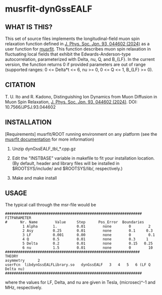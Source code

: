 # musrfit-dynGssEALF
## WHAT IS THIS?

This set of source files implements the longitudinal-field muon spin relaxation function defined in [J. Phys. Soc. Jpn. 93, 044602 (2024)](https://journals.jps.jp/doi/10.7566/JPSJ.93.044602) as a user function for [musrfit](https://rmlmcfadden.github.io/musr/musrfit/).
This function describes muon spin relaxation in fluctuating local fields that exhibit the Edwards-Anderson-type autocorrelation, parameterized with Delta, nu, Q, and B_{LF}.
In the current version, the function returns 0 if provided parameters are out of range (supported ranges: 0 <= Delta*t <= 6, nu >= 0, 0 <= Q <= 1, B_{LF} >= 0).



## CITATION

T. U. Ito and R. Kadono, Distinguishing Ion Dynamics from Muon Diffusion in Muon Spin Relaxation,
[J. Phys. Soc. Jpn. 93, 044602 (2024)](https://journals.jps.jp/doi/10.7566/JPSJ.93.044602). DOI: 10.7566/JPSJ.93.044602

## INSTALLATION

[Requirements] musrfit/ROOT running environment on any platform (see the [musrfit documentation](https://lmu.web.psi.ch/musrfit/user/html/index.html) for more information)

1. Unzip dynGssEALF_tbl_*.cpp.gz

2. Edit the "INSTBASE" variable in makefile to fit your installation location.
(By default, header and library files will be installed in $ROOTSYS/include/ and $ROOTSYS/lib/, respectively.)

3. Make and make install

## USAGE

The typical call through the msr-file would be
```
###############################################################
FITPARAMETER
#      Nr. Name        Value     Step      Pos_Error  Boundaries
        1 Alpha       1.         0.01        none        0        2     
        2 Asy         0.25       0.01        none        0.1     0.3
        3 LF          0.001      0.00        none        0        0.1
        4 Q           0.5        0.01        none        0.3     1
        5 Delta       0.2        0.01        none        0.15   0.25
        6 nu          1.5        0.01        none        0        10
##############################################################
THEORY
asymmetry      2
userFcn  libdynGssEALFLibrary.so   dynGssEALF   3   4   5   6 (LF Q Delta nu)
###############################################################
```
where the values for LF, Delta, and nu are given in Tesla, (microsec)^-1 and MHz, respectively.

